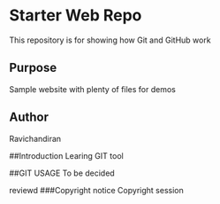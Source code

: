 # Starter Web Repo

This repository is for showing how Git and GitHub work

## Purpose

Sample website with plenty of files for demos

## Author
Ravichandiran

##Introduction
Learing GIT tool

##GIT USAGE
To be decided

reviewd
###Copyright notice
Copyright session

